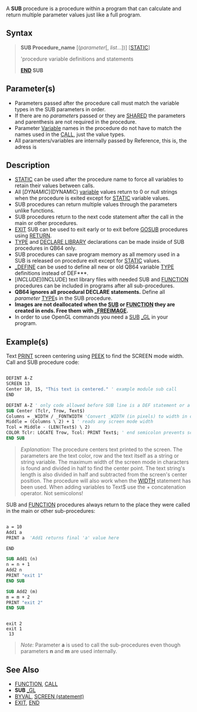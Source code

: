 A **SUB** procedure is a procedure within a program that can calculate and return multiple parameter values just like a full program.

## Syntax

> **SUB Procedure_name** [(*parameter*[, *list*...])] [[STATIC](STATIC)]
> 
>  'procedure variable definitions and statements
> 
> **[END](END) SUB**

## Parameter(s)

* Parameters passed after the procedure call must match the variable types in the SUB parameters in order.
* If there are no *parameter*s passed or they are [SHARED](SHARED) the parameters and parenthesis are not required in the procedure.
* Parameter [Variable](Variable) names in the procedure do not have to match the names used in the [CALL](CALL), just the value types.
* All parameters/variables are internally passed by Reference, this is, the adress is 

## Description

* [STATIC](STATIC) can be used after the procedure name to force all variables to retain their values between calls.
* All [$DYNAMIC]($DYNAMIC) [variable](variable) values return to 0 or null strings when the procedure is exited except for [STATIC](STATIC) variable values.
* SUB procedures can return multiple values through the parameters unlike functions.
* SUB procedures return to the next code statement after the call in the main or other procedures.
* [EXIT](EXIT) SUB can be used to exit early or to exit before [GOSUB](GOSUB) procedures using [RETURN](RETURN).
* [TYPE](TYPE) and [DECLARE LIBRARY](DECLARE-LIBRARY) declarations can be made inside of SUB procedures in QB64 only.
* SUB procedures can save program memory as all memory used in a SUB is released on procedure exit except for [STATIC](STATIC) values.
* [_DEFINE](_DEFINE) can be used to define all new or old QB64 variable [TYPE](TYPE) definitions instead of DEF***.
* [$INCLUDE]($INCLUDE) text library files with needed SUB and [FUNCTION](FUNCTION) procedures can be included in programs after all sub-procedures.
* **QB64 ignores all procedural DECLARE statements.** Define all *parameter* [TYPE](TYPE)s in the SUB procedure.
*  **Images are not deallocated when the [SUB](SUB) or [FUNCTION](FUNCTION) they are created in ends. Free them with [_FREEIMAGE](_FREEIMAGE).**
* In order to use OpenGL commands you need a [SUB](SUB) [_GL](_GL) in your program.

## Example(s)

Text [PRINT](PRINT) screen centering using [PEEK](PEEK) to find the SCREEN mode width. Call and SUB procedure code:

```vb

DEFINT A-Z
SCREEN 13
Center 10, 15, "This text is centered." ' example module sub call
END

DEFINT A-Z ' only code allowed before SUB line is a DEF statement or a comment
SUB Center (Tclr, Trow, Text$)
Columns = _WIDTH / _FONTWIDTH 'Convert _WIDTH (in pixels) to width in characters
Middle = (Columns \ 2) + 1 ' reads any screen mode width
Tcol = Middle - (LEN(Text$) \ 2)
COLOR Tclr: LOCATE Trow, Tcol: PRINT Text$; ' end semicolon prevents screen roll
END SUB 

```

> *Explanation:* The procedure centers text printed to the screen. The parameters are the text color, row and the text itself as a string or string variable. The maximum width of the screen mode in characters is found and divided in half to find the center point. The text string's length is also divided in half and subtracted from the screen's center position. The procedure will also work when the [WIDTH](WIDTH) statement has been used. When adding variables to Text$ use the + concatenation operator. Not semicolons!

SUB and [FUNCTION](FUNCTION) procedures always return to the place they were called in the main or other sub-procedures:

```vb

a = 10
Add1 a
PRINT a  'Add1 returns final 'a' value here

END

SUB Add1 (n)
n = n + 1
Add2 n
PRINT "exit 1"
END SUB

SUB Add2 (m)
m = m + 2
PRINT "exit 2"
END SUB

```

```text

exit 2
exit 1
 13

```

>  *Note:* Parameter **a** is used to call the sub-procedures even though parameters **n** and **m** are used internally.

## See Also
 
* [FUNCTION](FUNCTION), [CALL](CALL)
* **SUB** [_GL](_GL)
* [BYVAL](BYVAL), [SCREEN (statement)](SCREEN-(statement))
* [EXIT](EXIT), [END](END)
